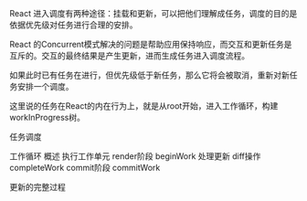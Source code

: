 React 进入调度有两种途径：挂载和更新，可以把他们理解成任务，调度的目的是依据优先级对任务进行合理的安排。

React 的Concurrent模式解决的问题是帮助应用保持响应，而交互和更新任务是互斥的。交互的最终结果是产生更新，进而生成任务进入调度流程。

如果此时已有任务在进行，但优先级低于新任务，那么它将会被取消，重新对新任务安排一个调度。

这里说的任务在React的内在行为上，就是从root开始，进入工作循环，构建workInProgress树。

任务调度

工作循环
    概述
       执行工作单元
    render阶段
        beginWork
        处理更新
        diff操作
        completeWork
    commit阶段
        commitWork

更新的完整过程


